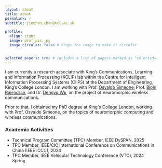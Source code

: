 ```yaml
---
layout: about
title: about
permalink: /
subtitle: jiechen.chen@kcl.ac.uk

profile:
  align: right
  image: prof_pic.jpg
  image_circular: false # crops the image to make it circular


selected_papers: true # includes a list of papers marked as "selected={true}"
---
```


I am currently a research aasociate with King’s Communications, Learning and Information Processing (KCLIP) lab within the Centre for Intelligent Information Processing Systems (CIIPS) at the Department of Engineering, King’s College London. I am working with Prof. [Osvaldo Simeone](https://scholar.google.com/citations?user=m1xeKH4AAAAJ&hl=en), Prof. [Bipin Rajendran](https://scholar.google.com/citations?hl=en&user=QDEeC8EAAAAJ), and Dr. [Dengyu Wu](https://scholar.google.com/citations?hl=en&user=-Ji_VmkAAAAJ), on the project of neuromorphic wireless communications.

Prior to that, I obtained my PhD degree at King's College London, working with Prof. Osvaldo Simeone, on the topics of neuromorphic computing and wireless communications. 

### Academic Activities
- Technical Program Committee (TPC) Member, IEEE DySPAN, 2025
- TPC Member,  IEEE/CIC International Conference on Communications in China (IEEE ICCC), 2024
- TPC Member,  IEEE Vehicular Technology Conference (VTC), 2024 Spring


